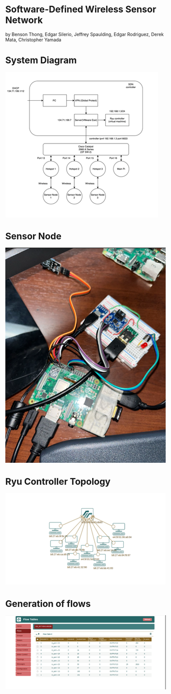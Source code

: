 # Software-Defined Wireless Sensor Network 
 by Benson Thong, Edgar Silerio, Jeffrey Spaulding, Edgar Rodriguez, Derek Mata, Christopher Yamada

# System Diagram
![](pictures/Picture1.png)

# Sensor Node 
![](pictures/Picture2.png)

# Ryu Controller Topology

![](pictures/topology.png)

# Generation of flows
![](pictures/flows.png)
